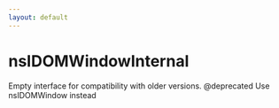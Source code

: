 ```yaml
---
layout: default
---
```


# nsIDOMWindowInternal #

Empty interface for compatibility with older versions.
@deprecated Use nsIDOMWindow instead

